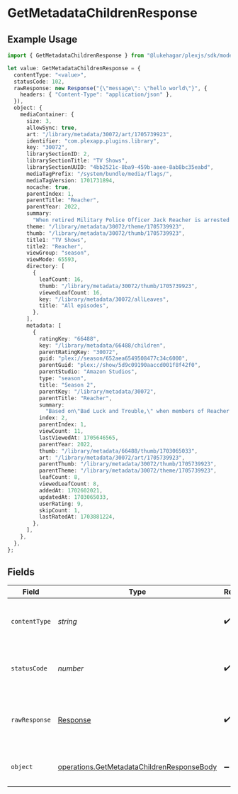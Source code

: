 # GetMetadataChildrenResponse

## Example Usage

```typescript
import { GetMetadataChildrenResponse } from "@lukehagar/plexjs/sdk/models/operations";

let value: GetMetadataChildrenResponse = {
  contentType: "<value>",
  statusCode: 102,
  rawResponse: new Response("{\"message\": \"hello world\"}", {
    headers: { "Content-Type": "application/json" },
  }),
  object: {
    mediaContainer: {
      size: 3,
      allowSync: true,
      art: "/library/metadata/30072/art/1705739923",
      identifier: "com.plexapp.plugins.library",
      key: "30072",
      librarySectionID: 2,
      librarySectionTitle: "TV Shows",
      librarySectionUUID: "4bb2521c-8ba9-459b-aaee-8ab8bc35eabd",
      mediaTagPrefix: "/system/bundle/media/flags/",
      mediaTagVersion: 1701731894,
      nocache: true,
      parentIndex: 1,
      parentTitle: "Reacher",
      parentYear: 2022,
      summary:
        "When retired Military Police Officer Jack Reacher is arrested for a murder he did not commit, he finds himself in the middle of a deadly conspiracy full of dirty cops, shady businessmen, and scheming politicians. With nothing but his wits, he must figure out what is happening in Margrave, Georgia.",
      theme: "/library/metadata/30072/theme/1705739923",
      thumb: "/library/metadata/30072/thumb/1705739923",
      title1: "TV Shows",
      title2: "Reacher",
      viewGroup: "season",
      viewMode: 65593,
      directory: [
        {
          leafCount: 16,
          thumb: "/library/metadata/30072/thumb/1705739923",
          viewedLeafCount: 16,
          key: "/library/metadata/30072/allLeaves",
          title: "All episodes",
        },
      ],
      metadata: [
        {
          ratingKey: "66488",
          key: "/library/metadata/66488/children",
          parentRatingKey: "30072",
          guid: "plex://season/652aea6549508477c34c6000",
          parentGuid: "plex://show/5d9c09190aaccd001f8f42f0",
          parentStudio: "Amazon Studios",
          type: "season",
          title: "Season 2",
          parentKey: "/library/metadata/30072",
          parentTitle: "Reacher",
          summary:
            "Based on\"Bad Luck and Trouble,\" when members of Reacher's old military unit start turning up dead, Reacher has just one thing on his mind-revenge.",
          index: 2,
          parentIndex: 1,
          viewCount: 11,
          lastViewedAt: 1705646565,
          parentYear: 2022,
          thumb: "/library/metadata/66488/thumb/1703065033",
          art: "/library/metadata/30072/art/1705739923",
          parentThumb: "/library/metadata/30072/thumb/1705739923",
          parentTheme: "/library/metadata/30072/theme/1705739923",
          leafCount: 8,
          viewedLeafCount: 8,
          addedAt: 1702602021,
          updatedAt: 1703065033,
          userRating: 9,
          skipCount: 1,
          lastRatedAt: 1703881224,
        },
      ],
    },
  },
};
```

## Fields

| Field                                                                                                           | Type                                                                                                            | Required                                                                                                        | Description                                                                                                     |
| --------------------------------------------------------------------------------------------------------------- | --------------------------------------------------------------------------------------------------------------- | --------------------------------------------------------------------------------------------------------------- | --------------------------------------------------------------------------------------------------------------- |
| `contentType`                                                                                                   | *string*                                                                                                        | :heavy_check_mark:                                                                                              | HTTP response content type for this operation                                                                   |
| `statusCode`                                                                                                    | *number*                                                                                                        | :heavy_check_mark:                                                                                              | HTTP response status code for this operation                                                                    |
| `rawResponse`                                                                                                   | [Response](https://developer.mozilla.org/en-US/docs/Web/API/Response)                                           | :heavy_check_mark:                                                                                              | Raw HTTP response; suitable for custom response parsing                                                         |
| `object`                                                                                                        | [operations.GetMetadataChildrenResponseBody](../../../sdk/models/operations/getmetadatachildrenresponsebody.md) | :heavy_minus_sign:                                                                                              | The children of the library item.                                                                               |